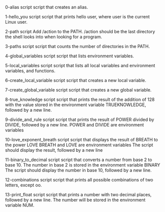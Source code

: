 0-alias script
script that creates an alias.

1-hello_you script
script that prints hello user, where user is the current Linux user.

2-path script
Add /action to the PATH. /action should be the last directory the shell looks into when looking for a program.

3-paths script
script that counts the number of directories in the PATH.

4-global_variables script
script that lists environment variables.

5-local_variables script
script that lists all local variables and environment variables, and functions.

6-create_local_variable script
script that creates a new local variable.

7-create_global_variable script
script that creates a new global variable.

8-true_knowledge script
script that prints the result of the addition of 128 with the value stored in the environment variable TRUEKNOWLEDGE, followed by a new line.

9-divide_and_rule script
script that prints the result of POWER divided by DIVIDE, followed by a new line.
POWER and DIVIDE are environment variables

10-love_exponent_breath script
script that displays the result of BREATH to the power LOVE
BREATH and LOVE are environment variables
The script should display the result, followed by a new line

11-binary_to_decimal script
script that converts a number from base 2 to base 10.
The number in base 2 is stored in the environment variable BINARY
The script should display the number in base 10, followed by a new line.

12-combinations script
script that prints all possible combinations of two letters, except oo.

13-print_float script
script that prints a number with two decimal places, followed by a new line.
The number will be stored in the environment variable NUM.